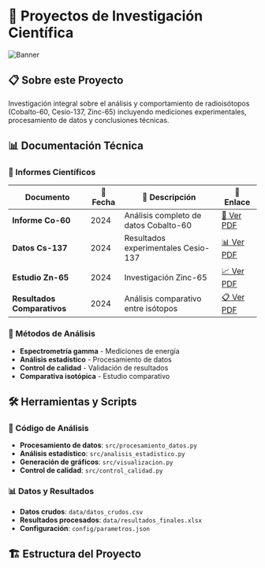 # 🔬 Proyectos de Investigación Científica

![Banner](https://via.placeholder.com/1200x300/0D8BF2/FFFFFF?text=Análisis+de+Radioisótopos+Co-60+Cs-137+Zn-65)

## 📋 Sobre este Proyecto

Investigación integral sobre el análisis y comportamiento de radioisótopos (Cobalto-60, Cesio-137, Zinc-65) incluyendo mediciones experimentales, procesamiento de datos y conclusiones técnicas.

## 📊 Documentación Técnica

### 📁 Informes Científicos

| Documento | 📅 Fecha | 📝 Descripción | 🔗 Enlace |
|-----------|----------|----------------|-----------|
| **Informe Co-60** | 2024 | Análisis completo de datos Cobalto-60 | [📄 Ver PDF](pdfs/informe-co60.pdf) |
| **Datos Cs-137** | 2024 | Resultados experimentales Cesio-137 | [📊 Ver PDF](pdfs/datos-cs137.pdf) |
| **Estudio Zn-65** | 2024 | Investigación Zinc-65 | [📈 Ver PDF](pdfs/estudio-zn65.pdf) |
| **Resultados Comparativos** | 2024 | Análisis comparativo entre isótopos | [📋 Ver PDF](pdfs/comparativa.pdf) |

### 🔬 Métodos de Análisis

- **Espectrometría gamma** - Mediciones de energía
- **Análisis estadístico** - Procesamiento de datos
- **Control de calidad** - Validación de resultados
- **Comparativa isotópica** - Estudio comparativo

## 🛠️ Herramientas y Scripts

### 🔧 Código de Análisis
- **Procesamiento de datos**: `src/procesamiento_datos.py`
- **Análisis estadístico**: `src/analisis_estadistico.py` 
- **Generación de gráficos**: `src/visualizacion.py`
- **Control de calidad**: `src/control_calidad.py`

### 📊 Datos y Resultados
- **Datos crudos**: `data/datos_crudos.csv`
- **Resultados procesados**: `data/resultados_finales.xlsx`
- **Configuración**: `config/parametros.json`

## 🏗️ Estructura del Proyecto
